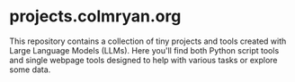 # projects.colmryan.org

This repository contains a collection of tiny projects and tools created with Large Language Models (LLMs). Here you'll find both Python script tools and single webpage tools designed to help with various tasks or explore some data. 